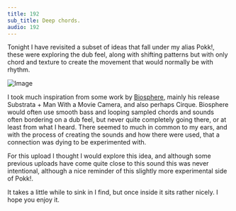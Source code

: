 ```yaml
---
title: 192
sub_title: Deep chords.
audio: 192
---
```

Tonight I have revisited a subset of ideas that fall under my alias Pokk!, these were exploring the dub feel, along with shifting patterns but with only chord and texture to create the movement that would normally be with rhythm.

![Image](/assets/img/Snd-192.png)

I took much inspiration from some work by <a href="http://www.biosphere.no/" title="Biosphere" target="_blank">Biosphere</a>, mainly his release Substrata + Man With a Movie Camera, and also perhaps Cirque. Biosphere would often use smooth bass and looping sampled chords and sounds often bordering on a dub feel, but never quite completely going there, or at least from what I heard. There seemed to much in common to my ears, and with the process of creating the sounds and how there were used, that a connection was dying to be experimented with.

For this upload I thought I would explore this idea, and although some previous uploads have come quite close to this sound this was never intentional, although a nice reminder of this slightly more experimental side of Pokk!.

It takes a little while to sink in I find, but once inside it sits rather nicely. I hope you enjoy it.
